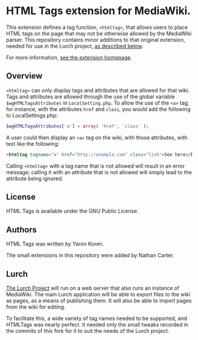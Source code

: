 
# HTML Tags extension for MediaWiki.

This extension defines a tag function, `<htmltag>`, that allows users to place
HTML tags on the page that may not be otherwise allowed by the MediaWiki
parser.  This repository contains minor additions to that original extension,
needed for use in the Lurch project, [as described below](#lurch).

For more information,
[see the extension homepage](https://www.mediawiki.org/wiki/Extension:HTML_Tags).

## Overview

`<htmltag>` can only display tags and attributes that are allowed for that wiki.
Tags and attributes are allowed through the use of the global variable
`$wgHTMLTagsAttributes` in `LocalSetting.php`. To allow the use of the `<a>` tag,
for instance, with the attributes `href` and `class`, you would add the
following to LocalSettings.php:

```php
$wgHTMLTagsAttributes['a'] = array( 'href', 'class' );
```

A user could then display an `<a>` tag on the wiki, with those attributes, with
text like the following:

```html
<htmltag tagname="a" href="http://example.com" class="link">See here</htmltag>
```

Calling `<htmltag>` with a tag name that is not allowed will result in an error
message; calling it with an attribute that is not allowed will simply lead to
the attribute being ignored.

## License

HTML Tags is available under the GNU Public License.
 
## Authors

HTML Tags was written by Yaron Koren.

The small extensions in this repository were added by Nathan Carter.

## Lurch

[The Lurch Project](https://github.com/lurchmath/lurch) will run on a web
server that also runs an instance of MediaWiki.  The main Lurch application
will be able to export files to the wiki as pages, as a means of publishing
them.  It will also be able to import pages from the wiki for editing.

To facilitate this, a wide variety of tag names needed to be supported, and
HTMLTags was nearly perfect.  It needed only the small tweaks recorded in the
commits of this fork for it to suit the needs of the Lurch project.

